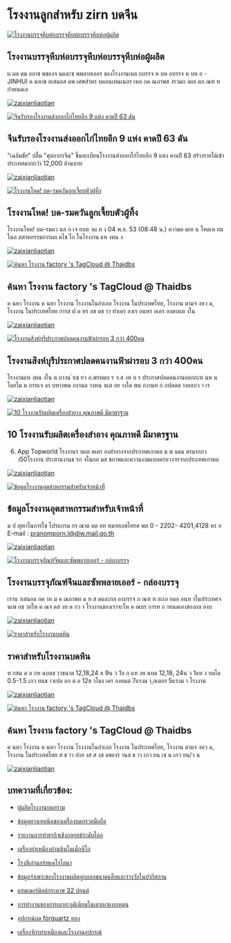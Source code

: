 # โรงงานลูกสำหรับ zirn บดจีน
<a href="https://mnn.zoosnet.net/LR/Chatpre.aspx?id=MNN94995150&p=https://topgrinding.com/" target="_blank">![โรงงานบรรจุหีบห่อบรรจุหีบห่อบรรจุหีบห่อผู้ผลิต ](https://github.com/technlg/images/blob/main/46.jpg)</a>
## โรงงานบรรจุหีบห่อบรรจุหีบห่อบรรจุหีบห่อผู้ผลิต 
ผ ผล ตม ออาช พของจ นและซ พพลายเออร ของโรงงานเหล กบรรจ ห บห อบรรจ ห บห อ - JINHUI ค นหาข อเสนอส ดพ เศษสำหร บคอนเทนเนอร เหล กค ณภาพส งรวมถ งผล ตภ ณฑ ท กำหนดเอ 
<a href="https://mnn.zoosnet.net/LR/Chatpre.aspx?id=MNN94995150&p=https://topgrinding.com/" target="_blank"><img src="https://github.com/technlg/images/raw/main/chat11.jpg" alt="zaixianliaotian"/></a><a href="//whatsapp.shibangsoft.com/WhatsApp.php" ><img src="https://github.com/technlg/images/raw/main/chat11.png" alt=""></a>
<a href="https://mnn.zoosnet.net/LR/Chatpre.aspx?id=MNN94995150&p=https://topgrinding.com/" target="_blank">![จีนรับรองโรงงานส่งออกไก่ไทยอีก 9 แห่ง คาดปี 63 ดัน ](https://github.com/technlg/images/blob/main/50.jpg)</a>
## จีนรับรองโรงงานส่งออกไก่ไทยอีก 9 แห่ง คาดปี 63 ดัน 
"เฉลิมชัย" ปลื้ม "ศุลกากรจีน" ขึ้นทะเบียนโรงงานส่งออกไก่ไทยอีก 9 แห่ง คาดปี 63 สร้างรายได้เข้าประเทศมากกว่า 12,000 ล้านบาท
<a href="https://mnn.zoosnet.net/LR/Chatpre.aspx?id=MNN94995150&p=https://topgrinding.com/" target="_blank"><img src="https://github.com/technlg/images/raw/main/chat11.jpg" alt="zaixianliaotian"/></a><a href="//whatsapp.shibangsoft.com/WhatsApp.php" ><img src="https://github.com/technlg/images/raw/main/chat11.png" alt=""></a>
<a href="https://mnn.zoosnet.net/LR/Chatpre.aspx?id=MNN94995150&p=https://topgrinding.com/" target="_blank">![โรงงานโหด! บด-รมควันลูกเจี้ยบตัวผู้ทิ้ง](https://github.com/technlg/images/blob/main/14.jpg)</a>
## โรงงานโหด! บด-รมควันลูกเจี้ยบตัวผู้ทิ้ง
โรงงานโหด! บด-รมคว นล ก เจ ยบต วผ ท ง 04 พ.ย. 53 (08:48 น.) ความค ดเห น  โหดเห ยมในอ ตสาหกรรมการผล ตไข ไก ในโรงงาน แห งหน ง 
<a href="https://mnn.zoosnet.net/LR/Chatpre.aspx?id=MNN94995150&p=https://topgrinding.com/" target="_blank"><img src="https://github.com/technlg/images/raw/main/chat11.jpg" alt="zaixianliaotian"/></a><a href="//whatsapp.shibangsoft.com/WhatsApp.php" ><img src="https://github.com/technlg/images/raw/main/chat11.png" alt=""></a>
<a href="https://mnn.zoosnet.net/LR/Chatpre.aspx?id=MNN94995150&p=https://topgrinding.com/" target="_blank">![ค้นหา โรงงาน factory 's TagCloud @ Thaidbs](https://github.com/technlg/images/blob/main/11.jpg)</a>
## ค้นหา โรงงาน factory 's TagCloud @ Thaidbs
ค นหา โรงงาน ค นหา โรงงาน โรงงานในอำเภอ โรงงาน ในประเทศไทย, โรงงาน ตามจ งหว ด, โรงงาน ในประเทศไทย การส ฝ ด หร อข ดข าว ทำเคร องเร อนหร อเคร องตบแต งใน 
<a href="https://mnn.zoosnet.net/LR/Chatpre.aspx?id=MNN94995150&p=https://topgrinding.com/" target="_blank"><img src="https://github.com/technlg/images/raw/main/chat11.jpg" alt="zaixianliaotian"/></a><a href="//whatsapp.shibangsoft.com/WhatsApp.php" ><img src="https://github.com/technlg/images/raw/main/chat11.png" alt=""></a>
<a href="https://mnn.zoosnet.net/LR/Chatpre.aspx?id=MNN94995150&p=https://topgrinding.com/" target="_blank">![โรงงานสิงห์บุรีประกาศปลดคนงานฟ้าผ่ารอบ 3 กว่า 400คน](https://github.com/technlg/images/blob/main/58.jpg)</a>
## โรงงานสิงห์บุรีประกาศปลดคนงานฟ้าผ่ารอบ 3 กว่า 400คน
โรงงานแห งหน งใน ต.บางน ำเช ยว อ.พรหมบ ร จ.ส งห บ ร ประกาศปลดคนงานออกกะท นห น โดยไม ม การแจ งก บทางพน กงานล วงหน าแต อย างใด พน กงานท ถ กปลดต างบอกว า เร 
<a href="https://mnn.zoosnet.net/LR/Chatpre.aspx?id=MNN94995150&p=https://topgrinding.com/" target="_blank"><img src="https://github.com/technlg/images/raw/main/chat11.jpg" alt="zaixianliaotian"/></a><a href="//whatsapp.shibangsoft.com/WhatsApp.php" ><img src="https://github.com/technlg/images/raw/main/chat11.png" alt=""></a>
<a href="https://mnn.zoosnet.net/LR/Chatpre.aspx?id=MNN94995150&p=https://topgrinding.com/" target="_blank">![10 โรงงานรับผลิตเครื่องสำอาง คุณภาพดี มีมาตรฐาน ](https://github.com/technlg/images/blob/main/51.jpg)</a>
## 10 โรงงานรับผลิตเครื่องสำอาง คุณภาพดี มีมาตรฐาน 
6. App Topworld โรงงานร บผล ตเคร องสำอางจากประเทศเกาหล ม พ นธม ตรมากกว า50โรงงาน ประสานงานธ รก จในกล มส ขภาพและความงามแบบครบวงจรจากประเทศเกาหล
<a href="https://mnn.zoosnet.net/LR/Chatpre.aspx?id=MNN94995150&p=https://topgrinding.com/" target="_blank"><img src="https://github.com/technlg/images/raw/main/chat11.jpg" alt="zaixianliaotian"/></a><a href="//whatsapp.shibangsoft.com/WhatsApp.php" ><img src="https://github.com/technlg/images/raw/main/chat11.png" alt=""></a>
<a href="https://mnn.zoosnet.net/LR/Chatpre.aspx?id=MNN94995150&p=https://topgrinding.com/" target="_blank">![ข้อมูลโรงงานอุตสาหกรรมสำหรับเจ้าหน้าที่](https://github.com/technlg/images/blob/main/43.jpg)</a>
## ข้อมูลโรงงานอุตสาหกรรมสำหรับเจ้าหน้าที่
ม ป ญหาในการใช โปรแกรม กร ณาต ดต อท หมายเลขโทรศ พท 0 - 2202- 4201,4128 หร อ E-mail : pranomporn.l@diw.mail.go.th
<a href="https://mnn.zoosnet.net/LR/Chatpre.aspx?id=MNN94995150&p=https://topgrinding.com/" target="_blank"><img src="https://github.com/technlg/images/raw/main/chat11.jpg" alt="zaixianliaotian"/></a><a href="//whatsapp.shibangsoft.com/WhatsApp.php" ><img src="https://github.com/technlg/images/raw/main/chat11.png" alt=""></a>
<a href="https://mnn.zoosnet.net/LR/Chatpre.aspx?id=MNN94995150&p=https://topgrinding.com/" target="_blank">![โรงงานบรรจุภัณฑ์จีนและซัพพลายเออร์ - กล่องบรรจุ ](https://github.com/technlg/images/blob/main/38.jpg)</a>
## โรงงานบรรจุภัณฑ์จีนและซัพพลายเออร์ - กล่องบรรจุ 
เราน าเสนอล กค าท ม ค ณภาพท ด ท ส ดและกล องบรรจ ภ ณฑ ท ละเอ ยดอ อนท าในประเทศจ นเพ อช วยให ค ณจ ดส งท ด กว า โรงงานของเราจะให ค ณบร การท ก าหนดเองของกล องบ 
<a href="https://mnn.zoosnet.net/LR/Chatpre.aspx?id=MNN94995150&p=https://topgrinding.com/" target="_blank"><img src="https://github.com/technlg/images/raw/main/chat11.jpg" alt="zaixianliaotian"/></a><a href="//whatsapp.shibangsoft.com/WhatsApp.php" ><img src="https://github.com/technlg/images/raw/main/chat11.png" alt=""></a>
<a href="https://mnn.zoosnet.net/LR/Chatpre.aspx?id=MNN94995150&p=https://topgrinding.com/" target="_blank">![ราคาสำหรับโรงงานบดหิน](https://github.com/technlg/images/blob/main/39.jpg)</a>
## ราคาสำหรับโรงงานบดหิน
ท กชน ด ล กห นบดข าวขนาด 12,18,24 x 9น ว 1ล ก แท งห นบด 12,18, 24น ว 1แท ง บดได 0.5-1.5 เกว ยนข าวเปล อก ต อ 12ช วโมง เคร องยนต 7แรงม า,อเตอร 5แรงม า โรงงาน
<a href="https://mnn.zoosnet.net/LR/Chatpre.aspx?id=MNN94995150&p=https://topgrinding.com/" target="_blank"><img src="https://github.com/technlg/images/raw/main/chat11.jpg" alt="zaixianliaotian"/></a><a href="//whatsapp.shibangsoft.com/WhatsApp.php" ><img src="https://github.com/technlg/images/raw/main/chat11.png" alt=""></a>
<a href="https://mnn.zoosnet.net/LR/Chatpre.aspx?id=MNN94995150&p=https://topgrinding.com/" target="_blank">![ค้นหา โรงงาน factory 's TagCloud @ Thaidbs](https://github.com/technlg/images/blob/main/3.jpg)</a>
## ค้นหา โรงงาน factory 's TagCloud @ Thaidbs
ค นหา โรงงาน ค นหา โรงงาน โรงงานในอำเภอ โรงงาน ในประเทศไทย, โรงงาน ตามจ งหว ด, โรงงาน ในประเทศไทย ส ข าว กำล งส ส งส ดของร านส ข าว เกว ยน เช น เกว ยน/ว น 
<a href="https://mnn.zoosnet.net/LR/Chatpre.aspx?id=MNN94995150&p=https://topgrinding.com/" target="_blank"><img src="https://github.com/technlg/images/raw/main/chat11.jpg" alt="zaixianliaotian"/></a><a href="//whatsapp.shibangsoft.com/WhatsApp.php" ><img src="https://github.com/technlg/images/raw/main/chat11.png" alt=""></a>
## บทความที่เกี่ยวข้อง:
* [ผู้ผลิตโรงงานบดกราม](%E0%B8%9C%E0%B8%B9%E0%B9%89%E0%B8%9C%E0%B8%A5%E0%B8%B4%E0%B8%95%E0%B9%82%E0%B8%A3%E0%B8%87%E0%B8%87%E0%B8%B2%E0%B8%99%E0%B8%9A%E0%B8%94%E0%B8%81%E0%B8%A3%E0%B8%B2%E0%B8%A1.md)
* [ข้อมูลทางเทคนิคของเครื่องบดกรวยมือถือ](%E0%B8%82%E0%B9%89%E0%B8%AD%E0%B8%A1%E0%B8%B9%E0%B8%A5%E0%B8%97%E0%B8%B2%E0%B8%87%E0%B9%80%E0%B8%97%E0%B8%84%E0%B8%99%E0%B8%B4%E0%B8%84%E0%B8%82%E0%B8%AD%E0%B8%87%E0%B9%80%E0%B8%84%E0%B8%A3%E0%B8%B7%E0%B9%88%E0%B8%AD%E0%B8%87%E0%B8%9A%E0%B8%94%E0%B8%81%E0%B8%A3%E0%B8%A7%E0%B8%A2%E0%B8%A1%E0%B8%B7%E0%B8%AD%E0%B8%96%E0%B8%B7%E0%B8%AD.md)
* [รายงานการทำธุรกิจเชิงกลยุทธ์ระดับโลก](%E0%B8%A3%E0%B8%B2%E0%B8%A2%E0%B8%87%E0%B8%B2%E0%B8%99%E0%B8%81%E0%B8%B2%E0%B8%A3%E0%B8%97%E0%B8%B3%E0%B8%98%E0%B8%B8%E0%B8%A3%E0%B8%81%E0%B8%B4%E0%B8%88%E0%B9%80%E0%B8%8A%E0%B8%B4%E0%B8%87%E0%B8%81%E0%B8%A5%E0%B8%A2%E0%B8%B8%E0%B8%97%E0%B8%98%E0%B9%8C%E0%B8%A3%E0%B8%B0%E0%B8%94%E0%B8%B1%E0%B8%9A%E0%B9%82%E0%B8%A5%E0%B8%81.md)
* [เครื่องทำเหมืองถ่านหินในเม็กซิโก](%E0%B9%80%E0%B8%84%E0%B8%A3%E0%B8%B7%E0%B9%88%E0%B8%AD%E0%B8%87%E0%B8%97%E0%B8%B3%E0%B9%80%E0%B8%AB%E0%B8%A1%E0%B8%B7%E0%B8%AD%E0%B8%87%E0%B8%96%E0%B9%88%E0%B8%B2%E0%B8%99%E0%B8%AB%E0%B8%B4%E0%B8%99%E0%B9%83%E0%B8%99%E0%B9%80%E0%B8%A1%E0%B9%87%E0%B8%81%E0%B8%8B%E0%B8%B4%E0%B9%82%E0%B8%81.md)
* [โรงสีเก่านอร์ทแคโรไลนา](%E0%B9%82%E0%B8%A3%E0%B8%87%E0%B8%AA%E0%B8%B5%E0%B9%80%E0%B8%81%E0%B9%88%E0%B8%B2%E0%B8%99%E0%B8%AD%E0%B8%A3%E0%B9%8C%E0%B8%97%E0%B9%81%E0%B8%84%E0%B9%82%E0%B8%A3%E0%B9%84%E0%B8%A5%E0%B8%99%E0%B8%B2.md)
* [ข้อมูลจำเพาะของโรงงานผลิตลูกบอลขนาดแล็บและรางวัลในปากีสถาน](%E0%B8%82%E0%B9%89%E0%B8%AD%E0%B8%A1%E0%B8%B9%E0%B8%A5%E0%B8%88%E0%B8%B3%E0%B9%80%E0%B8%9E%E0%B8%B2%E0%B8%B0%E0%B8%82%E0%B8%AD%E0%B8%87%E0%B9%82%E0%B8%A3%E0%B8%87%E0%B8%87%E0%B8%B2%E0%B8%99%E0%B8%9C%E0%B8%A5%E0%B8%B4%E0%B8%95%E0%B8%A5%E0%B8%B9%E0%B8%81%E0%B8%9A%E0%B8%AD%E0%B8%A5%E0%B8%82%E0%B8%99%E0%B8%B2%E0%B8%94%E0%B9%81%E0%B8%A5%E0%B9%87%E0%B8%9A%E0%B9%81%E0%B8%A5%E0%B8%B0%E0%B8%A3%E0%B8%B2%E0%B8%87%E0%B8%A7%E0%B8%B1%E0%B8%A5%E0%B9%83%E0%B8%99%E0%B8%9B%E0%B8%B2%E0%B8%81%E0%B8%B5%E0%B8%AA%E0%B8%96%E0%B8%B2%E0%B8%99.md)
* [แฮมเมอร์มิลล์กระดาษ 32 ปอนด์](%E0%B9%81%E0%B8%AE%E0%B8%A1%E0%B9%80%E0%B8%A1%E0%B8%AD%E0%B8%A3%E0%B9%8C%E0%B8%A1%E0%B8%B4%E0%B8%A5%E0%B8%A5%E0%B9%8C%E0%B8%81%E0%B8%A3%E0%B8%B0%E0%B8%94%E0%B8%B2%E0%B8%A9%2032%20%E0%B8%9B%E0%B8%AD%E0%B8%99%E0%B8%94%E0%B9%8C.md)
* [การทำงานของการเผาอะลูมิเนียมในเตาเผาแบบหมุน](%E0%B8%81%E0%B8%B2%E0%B8%A3%E0%B8%97%E0%B8%B3%E0%B8%87%E0%B8%B2%E0%B8%99%E0%B8%82%E0%B8%AD%E0%B8%87%E0%B8%81%E0%B8%B2%E0%B8%A3%E0%B9%80%E0%B8%9C%E0%B8%B2%E0%B8%AD%E0%B8%B0%E0%B8%A5%E0%B8%B9%E0%B8%A1%E0%B8%B4%E0%B9%80%E0%B8%99%E0%B8%B5%E0%B8%A2%E0%B8%A1%E0%B9%83%E0%B8%99%E0%B9%80%E0%B8%95%E0%B8%B2%E0%B9%80%E0%B8%9C%E0%B8%B2%E0%B9%81%E0%B8%9A%E0%B8%9A%E0%B8%AB%E0%B8%A1%E0%B8%B8%E0%B8%99.md)
* [อุปกรณ์บด forquartz ทอง](%E0%B8%AD%E0%B8%B8%E0%B8%9B%E0%B8%81%E0%B8%A3%E0%B8%93%E0%B9%8C%E0%B8%9A%E0%B8%94%20forquartz%20%E0%B8%97%E0%B8%AD%E0%B8%87.md)
* [เครื่องจักรทำเหมืองและโรงงานอุปกรณ์](%E0%B9%80%E0%B8%84%E0%B8%A3%E0%B8%B7%E0%B9%88%E0%B8%AD%E0%B8%87%E0%B8%88%E0%B8%B1%E0%B8%81%E0%B8%A3%E0%B8%97%E0%B8%B3%E0%B9%80%E0%B8%AB%E0%B8%A1%E0%B8%B7%E0%B8%AD%E0%B8%87%E0%B9%81%E0%B8%A5%E0%B8%B0%E0%B9%82%E0%B8%A3%E0%B8%87%E0%B8%87%E0%B8%B2%E0%B8%99%E0%B8%AD%E0%B8%B8%E0%B8%9B%E0%B8%81%E0%B8%A3%E0%B8%93%E0%B9%8C.md)
